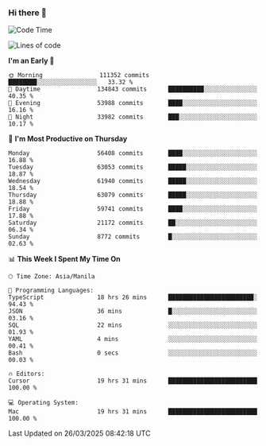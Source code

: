 ### Hi there 👋

<!--START_SECTION:waka-->
![Code Time](http://img.shields.io/badge/Code%20Time-5%2C964%20hrs%2049%20mins-blue)

![Lines of code](https://img.shields.io/badge/From%20Hello%20World%20I%27ve%20Written-124.5%20million%20lines%20of%20code-blue)

**I'm an Early 🐤** 

```text
🌞 Morning                111352 commits      ████████░░░░░░░░░░░░░░░░░   33.32 % 
🌆 Daytime                134843 commits      ██████████░░░░░░░░░░░░░░░   40.35 % 
🌃 Evening                53988 commits       ████░░░░░░░░░░░░░░░░░░░░░   16.16 % 
🌙 Night                  33982 commits       ███░░░░░░░░░░░░░░░░░░░░░░   10.17 % 
```
📅 **I'm Most Productive on Thursday** 

```text
Monday                   56408 commits       ████░░░░░░░░░░░░░░░░░░░░░   16.88 % 
Tuesday                  63053 commits       █████░░░░░░░░░░░░░░░░░░░░   18.87 % 
Wednesday                61940 commits       █████░░░░░░░░░░░░░░░░░░░░   18.54 % 
Thursday                 63079 commits       █████░░░░░░░░░░░░░░░░░░░░   18.88 % 
Friday                   59741 commits       ████░░░░░░░░░░░░░░░░░░░░░   17.88 % 
Saturday                 21172 commits       ██░░░░░░░░░░░░░░░░░░░░░░░   06.34 % 
Sunday                   8772 commits        █░░░░░░░░░░░░░░░░░░░░░░░░   02.63 % 
```


📊 **This Week I Spent My Time On** 

```text
🕑︎ Time Zone: Asia/Manila

💬 Programming Languages: 
TypeScript               18 hrs 26 mins      ████████████████████████░   94.43 % 
JSON                     36 mins             █░░░░░░░░░░░░░░░░░░░░░░░░   03.16 % 
SQL                      22 mins             ░░░░░░░░░░░░░░░░░░░░░░░░░   01.93 % 
YAML                     4 mins              ░░░░░░░░░░░░░░░░░░░░░░░░░   00.41 % 
Bash                     0 secs              ░░░░░░░░░░░░░░░░░░░░░░░░░   00.03 % 

🔥 Editors: 
Cursor                   19 hrs 31 mins      █████████████████████████   100.00 % 

💻 Operating System: 
Mac                      19 hrs 31 mins      █████████████████████████   100.00 % 
```


 Last Updated on 26/03/2025 08:42:18 UTC
<!--END_SECTION:waka-->


<!--
**rad182/rad182** is a ✨ _special_ ✨ repository because its `README.md` (this file) appears on your GitHub profile.

Here are some ideas to get you started:

- 🔭 I’m currently working on ...
- 🌱 I’m currently learning ...
- 👯 I’m looking to collaborate on ...
- 🤔 I’m looking for help with ...
- 💬 Ask me about ...
- 📫 How to reach me: ...
- 😄 Pronouns: ...
- ⚡ Fun fact: ...
-->
